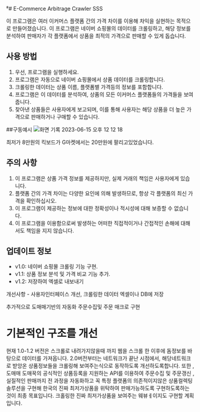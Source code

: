 ⁸# E-Commerce Arbitrage Crawler SSS

이 프로그램은 여러 이커머스 플랫폼 간의 가격 차이를 이용해 차익을 실현하는 목적으로 만들어졌습니다. 이 프로그램은 네이버 쇼핑몰의 데이터를 크롤링하고, 해당 정보를 분석하여 판매자가 각 플랫폼에서 상품을 최적의 가격으로 판매할 수 있게 돕습니다.

## 사용 방법

1. 우선, 프로그램을 실행하세요.
2. 프로그램은 자동으로 네이버 쇼핑몰에서 상품 데이터를 크롤링합니다.
3. 크롤링한 데이터는 상품 이름, 플랫폼별 가격등의 정보를 포함합니다.
4. 프로그램은 이 데이터를 분석하여, 상품의 모든 이커머스 플랫폼들의 가격들을 보여줍니다.
5. 찾아낸 상품들은 사용자에게 보고되며, 이를 통해 사용자는 해당 상품을 더 높은 가격으로 판매하거나 구매할 수 있습니다.

##구동예시
![화면 기록 2023-06-15 오후 12 12 18](https://github.com/yunsoShin/Next_Shopping_Solution/assets/91814941/49254a22-a57a-4b0d-831f-f5c917ea42af)

최저가 8만원의 킥보드가 G마켓에서는 20만원에 팔리고있었습니다.

## 주의 사항

1. 이 프로그램은 상품 가격 정보를 제공하지만, 실제 거래의 책임은 사용자에게 있습니다.
2. 플랫폼 간의 가격 차이는 다양한 요인에 의해 발생하므로, 항상 각 플랫폼의 최신 가격을 확인하십시오.
3. 이 프로그램이 제공하는 정보에 대한 정확성이나 적시성에 대해 보증할 수 없습니다.
4. 이 프로그램을 이용함으로써 발생하는 어떠한 직접적이거나 간접적인 손해에 대해서도 책임을 지지 않습니다.

## 업데이트 정보

- v1.0: 네이버 쇼핑몰 크롤링 기능 구현.
- v1.1: 상품 정보 분석 및 가격 비교 기능 추가.
- v1.2: 저장하여 엑셀로 내보내기

개선사항 - 사용자인터페이스 개선, 크롤링한 데이터 엑셀이나 DB에 저장

추가적으로 도매매기반의 자동화 주문수집및 주문 매크로 구현

# 기본적인 구조를 개선

현재 1.0-1.2 버전은 스크롤로 내려가지않을때 까지 웹을 스크롤 한 이후에 돔정보를 바탕으로 데이터를 가져옵니다.
2.0버전부터는 네트워크가 끝난 시점에서, 해당네트워크로 받앙온 상품정보들을 크롤링해 보여주는식으로 동작하도록 개선하도록합니다.
또한 , 도매매 도매꾹의 공식적인 상품등록을 지원하는 API를 이용하여 주문수집 및 주문갱신 , 실질적인 판매까지 전 과정을 자동화하고
꼭 특정 플랫폼의 의존적이지않은 상품컬렉팅 솔루션을 구현해 한국의 진짜 최저가상품을 위탁하여 판매가능하도록 구현하도록하는것이 최종 목표입니다.
크홀링한 진짜 최저가상품을 보여주는 웨뷰ㅔ이지도 구현할 계획입니다.
